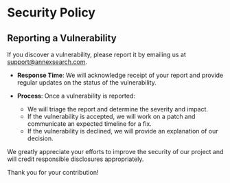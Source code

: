 # Security Policy

## Reporting a Vulnerability

If you discover a vulnerability, please report it by emailing us at [support@annexsearch.com](mailto:support@annexsearch.com).

- **Response Time**: We will acknowledge receipt of your report and provide regular updates on the status of the vulnerability.

- **Process**: Once a vulnerability is reported:
  - We will triage the report and determine the severity and impact.
  - If the vulnerability is accepted, we will work on a patch and communicate an expected timeline for a fix.
  - If the vulnerability is declined, we will provide an explanation of our decision.

We greatly appreciate your efforts to improve the security of our project and will credit responsible disclosures appropriately.

Thank you for your contribution!
